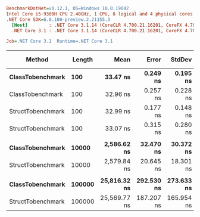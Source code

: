 ``` ini

BenchmarkDotNet=v0.12.1, OS=Windows 10.0.19042
Intel Core i5-9300H CPU 2.40GHz, 1 CPU, 8 logical and 4 physical cores
.NET Core SDK=6.0.100-preview.2.21155.3
  [Host]        : .NET Core 3.1.14 (CoreCLR 4.700.21.16201, CoreFX 4.700.21.16208), X64 RyuJIT
  .NET Core 3.1 : .NET Core 3.1.14 (CoreCLR 4.700.21.16201, CoreFX 4.700.21.16208), X64 RyuJIT

Job=.NET Core 3.1  Runtime=.NET Core 3.1  

```
|            Method | Length |         Mean |      Error |     StdDev | Ratio | RatioSD | Gen 0 | Gen 1 | Gen 2 | Allocated |
|------------------ |------- |-------------:|-----------:|-----------:|------:|--------:|------:|------:|------:|----------:|
|  **ClassTobenchmark** |    **100** |     **33.47 ns** |   **0.249 ns** |   **0.195 ns** |  **1.00** |    **0.00** |     **-** |     **-** |     **-** |         **-** |
|  ClassTobenchmark |    100 |     32.96 ns |   0.257 ns |   0.228 ns |  0.98 |    0.01 |     - |     - |     - |         - |
| StructTobenchmark |    100 |     32.99 ns |   0.177 ns |   0.148 ns |  0.99 |    0.01 |     - |     - |     - |         - |
| StructTobenchmark |    100 |     33.07 ns |   0.315 ns |   0.280 ns |  0.99 |    0.01 |     - |     - |     - |         - |
|                   |        |              |            |            |       |         |       |       |       |           |
|  **ClassTobenchmark** |  **10000** |  **2,586.62 ns** |  **32.470 ns** |  **30.372 ns** |  **1.00** |    **0.00** |     **-** |     **-** |     **-** |         **-** |
| StructTobenchmark |  10000 |  2,579.84 ns |  20.645 ns |  18.301 ns |  1.00 |    0.02 |     - |     - |     - |         - |
|                   |        |              |            |            |       |         |       |       |       |           |
|  **ClassTobenchmark** | **100000** | **25,816.32 ns** | **292.530 ns** | **273.633 ns** |  **1.00** |    **0.00** |     **-** |     **-** |     **-** |         **-** |
| StructTobenchmark | 100000 | 25,569.77 ns | 187.207 ns | 165.954 ns |  0.99 |    0.01 |     - |     - |     - |         - |
